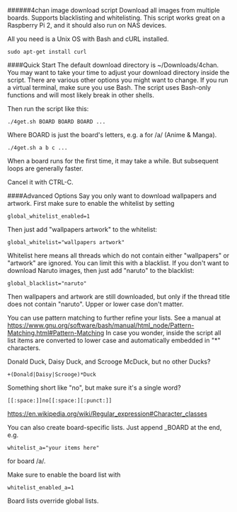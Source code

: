 ######4chan image download script
Download all images from multiple boards. Supports blacklisting and whitelisting. This script works great on a Raspberry Pi 2, and it should also run on NAS devices.

All you need is a Unix OS with Bash and cURL installed.
```
sudo apt-get install curl
```
####Quick Start
The default download directory is ~/Downloads/4chan.
You may want to take your time to adjust your download directory inside the script. There are various other options you might want to change.
If you run a virtual terminal, make sure you use Bash. The script uses Bash-only functions and will most likely break in other shells.

Then run the script like this:
```
./4get.sh BOARD BOARD BOARD ...
```
Where BOARD is just the board's letters, e.g. a for /a/ (Anime & Manga).
```
./4get.sh a b c ...
```
When a board runs for the first time, it may take a while. But subsequent loops are generally faster.

Cancel it with CTRL-C.

####Advanced Options
Say you only want to download wallpapers and artwork. First make sure to enable the whitelist by setting 
```
global_whitelist_enabled=1
```
Then just add "wallpapers artwork" to the whitelist:
```
global_whitelist="wallpapers artwork"
```
Whitelist here means all threads which do not contain either "wallpapers" or "artwork" are ignored.
You can limit this with a blacklist. If you don't want to download Naruto images, then just add "naruto" to the blacklist:
```
global_blacklist="naruto"
```
Then wallpapers and artwork are still downloaded, but only if the thread title does not contain "naruto".
Upper or lower case don't matter.

You can use pattern matching to further refine your lists. See a manual at
https://www.gnu.org/software/bash/manual/html_node/Pattern-Matching.html#Pattern-Matching
In case you wonder, inside the script all list items are converted to lower case and automatically embedded in "*" characters.

Donald Duck, Daisy Duck, and Scrooge McDuck, but no other Ducks?
```
+(Donald|Daisy|Scrooge)*Duck
```
Something short like "no", but make sure it's a single word?
```
[[:space:]]no[[:space:][:punct:]]
```
https://en.wikipedia.org/wiki/Regular_expression#Character_classes

You can also create board-specific lists. Just append _BOARD at the end, e.g.
```
whitelist_a="your items here"
```
for board /a/.

Make sure to enable the board list with 
```
whitelist_enabled_a=1
```
Board lists override global lists.
